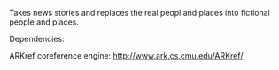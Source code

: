 
Takes news stories and replaces the real peopl and places into fictional people and places.



Dependencies:

ARKref coreference engine:
http://www.ark.cs.cmu.edu/ARKref/
